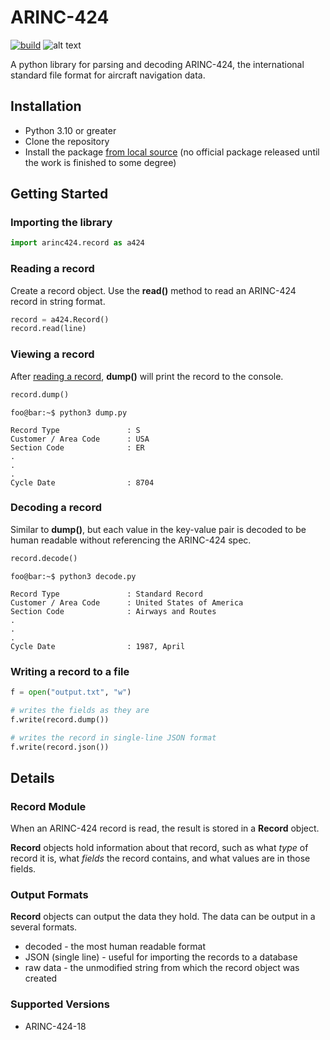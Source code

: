 # ARINC-424

[![build](https://github.com/jack-laverty/arinc424/actions/workflows/build.yml/badge.svg)](https://github.com/jack-laverty/arinc424/actions/workflows/build.yml)
![alt text](https://img.shields.io/badge/status-work%20in%20progress-orange)


A python library for parsing and decoding ARINC-424, the international standard file format for aircraft navigation data.

## Installation

* Python 3.10 or greater
* Clone the repository
* Install the package [from local source](https://packaging.python.org/en/latest/tutorials/installing-packages/#installing-from-a-local-src-tree) (no official package released until the work is finished to some degree)

## Getting Started

### Importing the library
```Python
import arinc424.record as a424
```

### Reading a record
Create a record object. Use the **read()** method to read an ARINC-424 record in string format.

```Python
record = a424.Record()
record.read(line)
```

### Viewing a record
After [reading a record](#reading-a-record), **dump()** will print the record to the console.

```Python
record.dump()
```

```console
foo@bar:~$ python3 dump.py

Record Type               : S
Customer / Area Code      : USA
Section Code              : ER
.
.
.
Cycle Date                : 8704
```

### Decoding a record
Similar to **dump()**, but each value in the key-value pair is decoded to be human readable without referencing the ARINC-424 spec.
```Python
record.decode()
```

```console
foo@bar:~$ python3 decode.py

Record Type               : Standard Record
Customer / Area Code      : United States of America
Section Code              : Airways and Routes
.
.
.
Cycle Date                : 1987, April
```

### Writing a record to a file

```Python
f = open("output.txt", "w")

# writes the fields as they are
f.write(record.dump())

# writes the record in single-line JSON format
f.write(record.json())
```

## Details

### Record Module
When an ARINC-424 record is read, the result is stored in a **Record** object.

**Record** objects hold information about that record, such as what *type* of record it is, what *fields* the record contains, and what values are in those fields.

### Output Formats

**Record** objects can output the data they hold. The data can be output in a several formats.

* decoded - the most human readable format
* JSON (single line) - useful for importing the records to a database
* raw data - the unmodified string from which the record object was created

### Supported Versions
* ARINC-424-18

